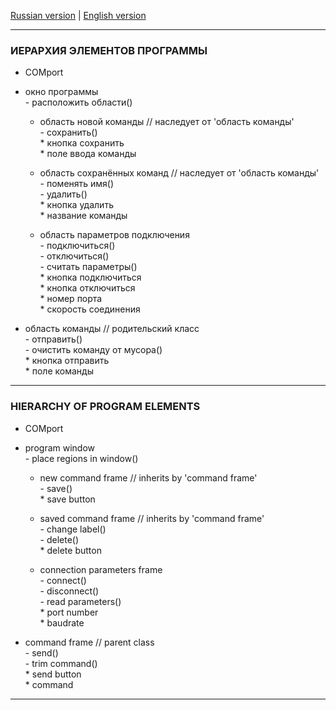 <a href="#russian">Russian version</a> | <a href="#english">English version</a>

<hr id="russian">

### ИЕРАРХИЯ ЭЛЕМЕНТОВ ПРОГРАММЫ

* COMport  
* окно программы  
	\- расположить области()

	* область новой команды    // наследует от 'область команды'  
		\- сохранить()  
		\* кнопка сохранить  
		\* поле ввода команды

	* область сохранённых команд    // наследует от 'область команды'  
		\- поменять имя()  
		\- удалить()  
		\* кнопка удалить  
		\* название команды

	* область параметров подключения  
		\- подключиться()  
		\- отключиться()  
		\- считать параметры()  
		\* кнопка подключиться  
		\* кнопка отключиться  
		\* номер порта  
		\* скорость соединения


* область команды  // родительский класс  
	\- отправить()  
	\- очистить команду от мусора()  
	\* кнопка отправить  
	\* поле команды


<hr id="english">


### HIERARCHY OF PROGRAM ELEMENTS

* COMport  
* program window  
	\- place regions in window()

	* new command frame    // inherits by 'command frame'  
		\- save()  
		\* save button

	* saved command frame    // inherits by 'command frame'  
		\- change label()  
		\- delete()  
		\* delete button

	* connection parameters frame  
		\- connect()  
		\- disconnect()  
		\- read parameters()  
		\* port number  
		\* baudrate


* command frame  // parent class  
	\- send()  
	\- trim command()  
	\* send button  
	\* command

---
